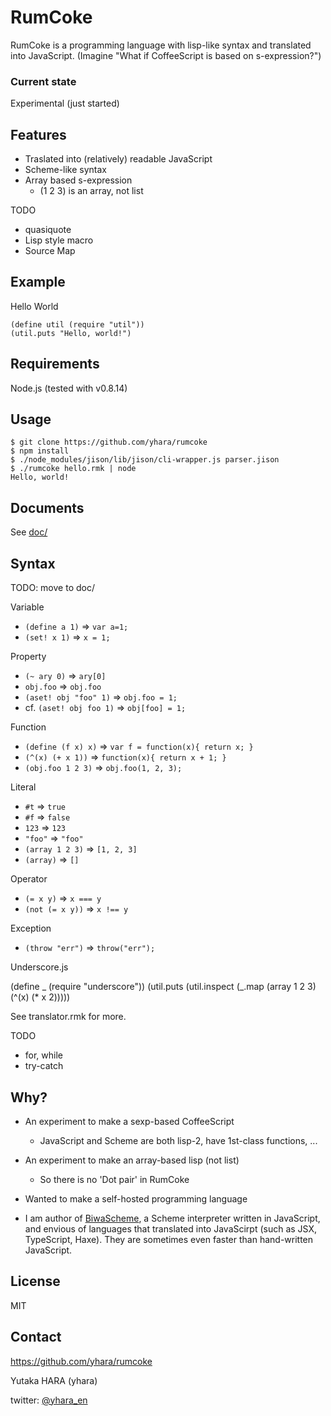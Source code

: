 RumCoke
=======

RumCoke is a programming language with lisp-like syntax and
translated into JavaScript.
(Imagine "What if CoffeeScript is based on s-expression?")

### Current state

Experimental (just started)

Features
--------

* Traslated into (relatively) readable JavaScript 
* Scheme-like syntax
* Array based s-expression
  * (1 2 3) is an array, not list

TODO

* quasiquote
* Lisp style macro
* Source Map

Example
-------

Hello World

    (define util (require "util"))
    (util.puts "Hello, world!")

Requirements
------------

Node.js (tested with v0.8.14)

Usage
-----

    $ git clone https://github.com/yhara/rumcoke
    $ npm install
    $ ./node_modules/jison/lib/jison/cli-wrapper.js parser.jison
    $ ./rumcoke hello.rmk | node
    Hello, world!

Documents
---------

See [doc/](https://github.com/yhara/rumcoke/tree/master/doc)

Syntax
------

TODO: move to doc/

Variable

* `(define a 1)` => `var a=1;`
* `(set! x 1)` => `x = 1;`

Property
* `(~ ary 0)` => `ary[0]`
* `obj.foo` => `obj.foo`
* `(aset! obj "foo" 1)` => `obj.foo = 1;`
* cf. `(aset! obj foo 1)` => `obj[foo] = 1;`

Function

* `(define (f x) x)` => `var f = function(x){ return x; }`
* `(^(x) (+ x 1))` => `function(x){ return x + 1; }`
* `(obj.foo 1 2 3)` => `obj.foo(1, 2, 3);`

Literal

* `#t` => `true`
* `#f` => `false`
* `123` => `123`
* `"foo"` => `"foo"`
* `(array 1 2 3)` => `[1, 2, 3]`
* `(array)` => `[]`

Operator

* `(= x y)` => `x === y`
* `(not (= x y))` => `x !== y`

Exception

* `(throw "err")` => `throw("err");`

Underscore.js

  (define _ (require "underscore"))
  (util.puts (util.inspect (\_.map (array 1 2 3)
                                   (^(x) (* x 2)))))

See translator.rmk for more.

TODO
* for, while
* try-catch

Why?
----

* An experiment to make a sexp-based CoffeeScript
  * JavaScript and Scheme are both lisp-2, have 1st-class functions, ... 

* An experiment to make an array-based lisp (not list)
  * So there is no 'Dot pair' in RumCoke

* Wanted to make a self-hosted programming language

* I am author of [BiwaScheme](http://www.biwascheme.org/),
  a Scheme interpreter written in JavaScript, and envious of
  languages that translated into JavaScirpt (such as JSX, TypeScript, Haxe).
  They are sometimes even faster than hand-written JavaScript.

License
-------

MIT

Contact
-------

https://github.com/yhara/rumcoke

Yutaka HARA (yhara)

twitter: [@yhara_en](https://twitter.com/yhara_en)

